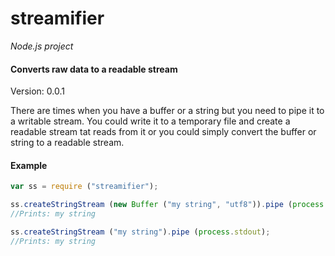 streamifier
===========

_Node.js project_

#### Converts raw data to a readable stream ####

Version: 0.0.1

There are times when you have a buffer or a string but you need to pipe it to a writable stream. You could write it to a temporary file and create a readable stream tat reads from it or you could simply convert the buffer or string to a readable stream.

#### Example ####

```javascript
var ss = require ("streamifier");

ss.createStringStream (new Buffer ("my string", "utf8")).pipe (process.stdout);
//Prints: my string

ss.createStringStream ("my string").pipe (process.stdout);
//Prints: my string
```